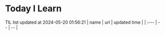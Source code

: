 # Today I Learn 
TIL list updated at 2024-05-20 01:56:21
| name | url | updated time |
| :--- | -- | -- |

